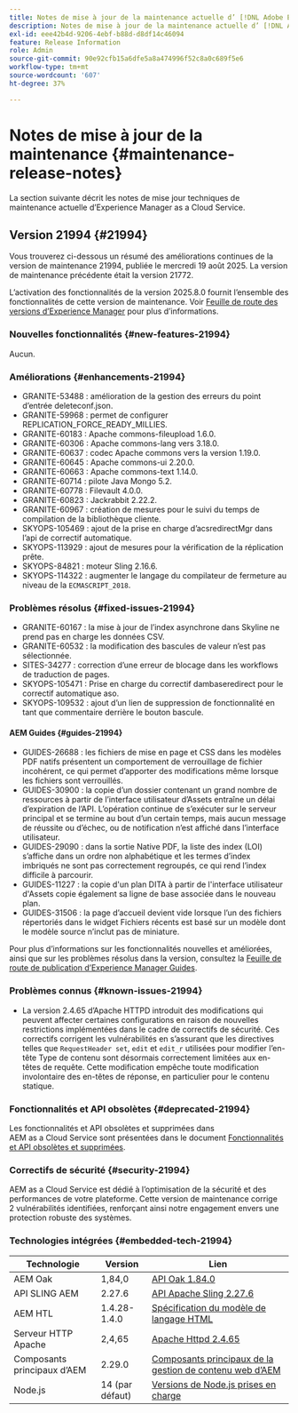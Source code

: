 ```yaml
---
title: Notes de mise à jour de la maintenance actuelle d’ [!DNL Adobe Experience Manager]  as a Cloud Service.
description: Notes de mise à jour de la maintenance actuelle d’ [!DNL Adobe Experience Manager]  as a Cloud Service.
exl-id: eee42b4d-9206-4ebf-b88d-d8df14c46094
feature: Release Information
role: Admin
source-git-commit: 90e92cfb15a6dfe5a8a474996f52c8a0c689f5e6
workflow-type: tm+mt
source-wordcount: '607'
ht-degree: 37%

---
```



# Notes de mise à jour de la maintenance {#maintenance-release-notes}

La section suivante décrit les notes de mise jour techniques de maintenance actuelle d’Experience Manager as a Cloud Service.

## Version 21994 {#21994}

Vous trouverez ci-dessous un résumé des améliorations continues de la version de maintenance 21994, publiée le mercredi 19 août 2025. La version de maintenance précédente était la version 21772.

L’activation des fonctionnalités de la version 2025.8.0 fournit l’ensemble des fonctionnalités de cette version de maintenance. Voir [Feuille de route des versions d’Experience Manager](https://experienceleague.adobe.com/fr/docs/experience-manager-release-information/aem-release-updates/update-releases-roadmap) pour plus d’informations.

### Nouvelles fonctionnalités  {#new-features-21994}

Aucun.

### Améliorations {#enhancements-21994}

* GRANITE-53488 : amélioration de la gestion des erreurs du point d’entrée deleteconf.json.
* GRANITE-59968 : permet de configurer REPLICATION_FORCE_READY_MILLIES.
* GRANITE-60183 : Apache commons-fileupload 1.6.0.
* GRANITE-60306 : Apache commons-lang vers 3.18.0.
* GRANITE-60637 : codec Apache commons vers la version 1.19.0.
* GRANITE-60645 : Apache commons-ui 2.20.0.
* GRANITE-60663 : Apache commons-text 1.14.0.
* GRANITE-60714 : pilote Java Mongo 5.2.
* GRANITE-60778 : Filevault 4.0.0.
* GRANITE-60823 : Jackrabbit 2.22.2.
* GRANITE-60967 : création de mesures pour le suivi du temps de compilation de la bibliothèque cliente.
* SKYOPS-105469 : ajout de la prise en charge d’acsredirectMgr dans l’api de correctif automatique.
* SKYOPS-113929 : ajout de mesures pour la vérification de la réplication prête.
* SKYOPS-84821 : moteur Sling 2.16.6.
* SKYOPS-114322 : augmenter le langage du compilateur de fermeture au niveau de la `ECMASCRIPT_2018`.

### Problèmes résolus {#fixed-issues-21994}

* GRANITE-60167 : la mise à jour de l’index asynchrone dans Skyline ne prend pas en charge les données CSV.
* GRANITE-60532 : la modification des bascules de valeur n’est pas sélectionnée.
* SITES-34277 : correction d’une erreur de blocage dans les workflows de traduction de pages.
* SKYOPS-105471 : Prise en charge du correctif dambaseredirect pour le correctif automatique aso.
* SKYOPS-109532 : ajout d’un lien de suppression de fonctionnalité en tant que commentaire derrière le bouton bascule.

#### AEM Guides {#guides-21994}

* GUIDES-26688 : les fichiers de mise en page et CSS dans les modèles PDF natifs présentent un comportement de verrouillage de fichier incohérent, ce qui permet d’apporter des modifications même lorsque les fichiers sont verrouillés.
* GUIDES-30900 : la copie d’un dossier contenant un grand nombre de ressources à partir de l’interface utilisateur d’Assets entraîne un délai d’expiration de l’API. L’opération continue de s’exécuter sur le serveur principal et se termine au bout d’un certain temps, mais aucun message de réussite ou d’échec, ou de notification n’est affiché dans l’interface utilisateur.
* GUIDES-29090 : dans la sortie Native PDF, la liste des index (LOI) s’affiche dans un ordre non alphabétique et les termes d’index imbriqués ne sont pas correctement regroupés, ce qui rend l’index difficile à parcourir.
* GUIDES-11227 : la copie d&#39;un plan DITA à partir de l&#39;interface utilisateur d&#39;Assets copie également sa ligne de base associée dans le nouveau plan.
* GUIDES-31506 : la page d’accueil devient vide lorsque l’un des fichiers répertoriés dans le widget Fichiers récents est basé sur un modèle dont le modèle source n’inclut pas de miniature.

Pour plus d’informations sur les fonctionnalités nouvelles et améliorées, ainsi que sur les problèmes résolus dans la version, consultez la [Feuille de route de publication d’Experience Manager Guides](https://experienceleague.adobe.com/fr/docs/experience-manager-guides/using/release-info/aem-guides-releases-roadmap).

### Problèmes connus {#known-issues-21994}

* La version 2.4.65 d’Apache HTTPD introduit des modifications qui peuvent affecter certaines configurations en raison de nouvelles restrictions implémentées dans le cadre de correctifs de sécurité. Ces correctifs corrigent les vulnérabilités en s’assurant que les directives telles que `RequestHeader set`, `edit` et `edit_r` utilisées pour modifier l’en-tête Type de contenu sont désormais correctement limitées aux en-têtes de requête. Cette modification empêche toute modification involontaire des en-têtes de réponse, en particulier pour le contenu statique.

### Fonctionnalités et API obsolètes {#deprecated-21994}

Les fonctionnalités et API obsolètes et supprimées dans AEM as a Cloud Service sont présentées dans le document [Fonctionnalités et API obsolètes et supprimées](/help/release-notes/deprecated-removed-features.md).

### Correctifs de sécurité {#security-21994}

AEM as a Cloud Service est dédié à l’optimisation de la sécurité et des performances de votre plateforme. Cette version de maintenance corrige 2 vulnérabilités identifiées, renforçant ainsi notre engagement envers une protection robuste des systèmes.

### Technologies intégrées {#embedded-tech-21994}

| Technologie | Version | Lien |
|---|---|---|
| AEM Oak | 1,84,0 | [API Oak 1.84.0](https://www.javadoc.io/doc/org.apache.jackrabbit/oak-api/1.84/index.html) |
| API SLING AEM | 2.27.6 | [API Apache Sling 2.27.6](https://www.javadoc.io/doc/org.apache.sling/org.apache.sling.api/latest/index.html) |
| AEM HTL | 1.4.28-1.4.0 | [Spécification du modèle de langage HTML](https://github.com/adobe/htl-spec) |
| Serveur HTTP Apache | 2,4,65 | [Apache Httpd 2.4.65](https://apache.googlesource.com/httpd/+/refs/tags/2.4.65/CHANGES) |
| Composants principaux d’AEM | 2.29.0 | [Composants principaux de la gestion de contenu web d’AEM](https://github.com/adobe/aem-core-wcm-components) |
| Node.js | 14 (par défaut) | [Versions de Node.js prises en charge](https://experienceleague.adobe.com/fr/docs/experience-manager-cloud-service/content/implementing/developing/developing-with-front-end-pipelines#node-versions) |
